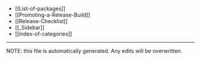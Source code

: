 * [[List-of-packages]]
* [[Promoting-a-Release-Build]]
* [[Release-Checklist]]
* [[_Sidebar]]
* [[index-of-categories]]

*****
NOTE: this file is automatically generated. Any edits will be overwritten.
